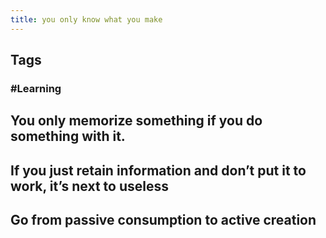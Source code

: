 ```yaml
---
title: you only know what you make
---
```


## Tags
### #Learning
## You only memorize something if you do something with it.
## If you just retain information and don’t put it to work, it’s next to useless
## Go from passive consumption to active creation
